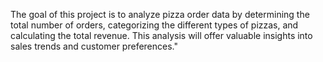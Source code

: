 The goal of this project is to analyze pizza order data by determining the total number of orders, categorizing the different types of pizzas, and calculating the total revenue. This analysis will offer valuable insights into sales trends and customer preferences."
